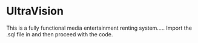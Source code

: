 # UltraVision
This is a fully functional media entertainment renting system.....
Import the .sql file in and then proceed with the code.

